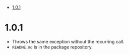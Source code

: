- [1.0.1](#101)

# 1.0.1

- Throws the same exception without the recurring call.
- `README.md` is in the package repository.

